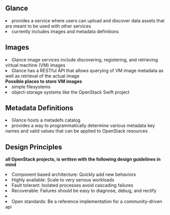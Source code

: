 Glance
--------------
<li>provides a service where users can upload and discover data assets that are meant to be used with other services</li>
<li>currently includes images and metadata definitions</li>

Images
-------------
<li>Glance image services include discovering, registering, and retrieving virtual machine (VM) images</li>
<li>Glance has a RESTful API that allows querying of VM image metadata as well as retrieval of the actual image</li>
<b>Possible places to store VM images</b>
<li>simple filesystems</li>
<li>object-storage systems like the OpenStack Swift project</li>

Metadata Definitions
------------------------
<li>Glance hosts a metadefs catalog</li>
<li>provides a way to programmatically determine various metadata key names and valid values that can be applied to OpenStack resources</li>

Design Principles
-----------------
<b>all OpenStack projects, is written with the following design guidelines in mind</b>
<li>Component based architecture: Quickly add new behaviors</li>
<li>Highly available: Scale to very serious workloads</li>
<li>Fault tolerant: Isolated processes avoid cascading failures</li>
<li>Recoverable: Failures should be easy to diagnose, debug, and rectify<li>
<li>Open standards: Be a reference implementation for a community-driven api</li>

